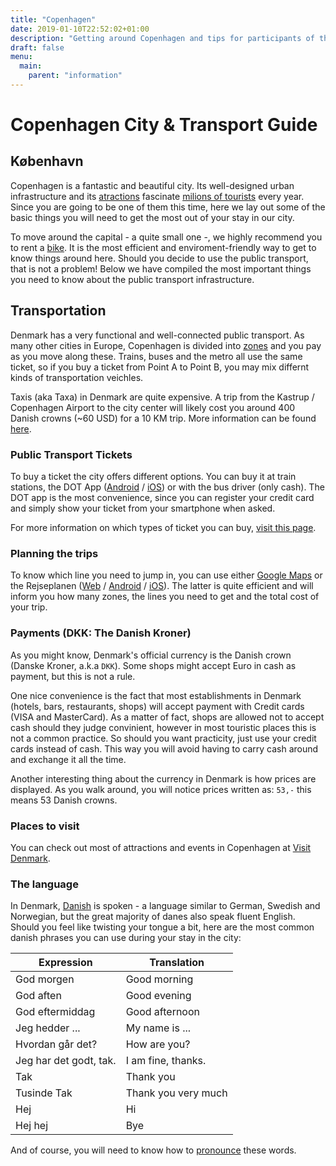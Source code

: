 ```yaml
---
title: "Copenhagen"
date: 2019-01-10T22:52:02+01:00
description: "Getting around Copenhagen and tips for participants of the DjangoCon EU 2019."
draft: false
menu:
  main:
    parent: "information"
---
```


# Copenhagen City & Transport Guide

## København

Copenhagen is a fantastic and beautiful city. Its well-designed urban infrastructure and its [atractions](https://www.visitdenmark.com) fascinate [milions of tourists](https://www.visitdenmark.dk/da/analyse/fakta-og-tal-om-turismen-i-danmark) every year. Since you are going to be one of them this time, here we lay out some of the basic things you will need to get the most out of your stay in our city.

To move around the capital - a quite small one -, we highly recommend you to rent a [bike](https://2019.djangocon.eu/bikes/). It is the most efficient and enviroment-friendly way to get to know things around here. Should you decide to use the public transport, that is not a problem! Below we have compiled the most important things you need to know about the public transport infrastructure.

## Transportation

Denmark has a very functional and well-connected public transport. As many other cities in Europe, Copenhagen is divided into [zones](https://dinoffentligetransport.dk/trafikinformation/trafikkort/zonekort/) and you pay as you move along these. Trains, buses and the metro all use the same ticket, so if you buy a ticket from Point A to Point B, you may mix differnt kinds of transportation veichles.

Taxis (aka Taxa) in Denmark are quite expensive. A trip from the Kastrup / Copenhagen Airport to the city center will likely cost you around 400 Danish crowns (~60 USD) for a 10 KM trip. More information can be found [here](https://www.visitdenmark.com/denmark/transportation/taxis).

### Public Transport Tickets

To buy a ticket the city offers different options. You can buy it at train stations, the DOT App ([Android](https://play.google.com/store/apps/details?id=dk.unwire.projects.dmm) / [iOS](https://itunes.apple.com/us/app/1415-mobilbilletter/id494862453?mt=8)) or with the bus driver (only cash). The DOT app is the most convenience, since you can register your credit card and simply show your ticket from your smartphone when asked. 

For more information on which types of ticket you can buy, [visit this page](https://dinoffentligetransport.dk/service/for-tourists/).

### Planning the trips

To know which line you need to jump in, you can use either [Google Maps](https://maps.google.com) or the Rejseplanen ([Web](https://www.rejseplanen.dk/webapp/index.html?language=en_EN) / [Android](https://play.google.com/store/apps/details?id=de.hafas.android.rejseplanen&hl=en) / [iOS](https://itunes.apple.com/us/app/rejseplanen/id317007942?mt=8)). The latter is quite efficient and will inform you how many zones, the lines you need to get and the total cost of your trip.

### Payments (DKK: The Danish Kroner)

As you might know, Denmark's official currency is the Danish crown (Danske Kroner, a.k.a `DKK`). Some shops might accept Euro in cash as payment, but this is not a rule. 

One nice convenience is the fact that most establishments in Denmark (hotels, bars, restaurants, shops) will accept payment with Credit cards (VISA and MasterCard). As a matter of fact, shops are allowed not to accept cash should they judge convinient, however in most touristic places this is not a common practice. So should you want practicity, just use your credit cards instead of cash. This way you will avoid having to carry cash around and exchange it all the time.

Another interesting thing about the currency in Denmark is how prices are displayed. As you walk around, you will notice prices written as: `53,-` this means 53 Danish crowns.

### Places to visit 

You can check out most of attractions and events in Copenhagen at [Visit Denmark](https://www.visitdenmark.co.uk/en-gb/).

### The language

In Denmark, [Danish](https://en.wikipedia.org/wiki/Danish_language) is spoken - a language similar to German, Swedish and Norwegian, but the great majority of danes also speak fluent English. Should you feel like twisting your tongue a bit, here are the most common danish phrases you can use during your stay in the city:

Expression | Translation
---------- | -----------
God morgen  | Good morning
God aften | Good evening
God eftermiddag | Good afternoon
Jeg hedder ... | My name is ...
Hvordan går det? | How are you?
Jeg har det godt, tak. | I am fine, thanks.
Tak | Thank you
Tusinde Tak | Thank you very much
Hej | Hi
Hej hej | Bye

And of course, you will need to know how to [pronounce](https://translate.google.com/#view=home&op=translate&sl=da&tl=en&text=God%20morgen.%0AGod%20aften.%0AGod%20eftermiddag.%0AJeg%20hedder%20Maria.%0AHvordan%20g%C3%A5r%20det%3F%0AJeg%20har%20det%20godt%2C%20tak.%0ATak.%0ATusinde%20Tak.%0AHej.%0AHej%20hej.) these words.
